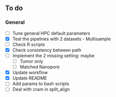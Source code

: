 ## To do
### General
- [ ] Tune general HPC default parameters
- [X] Test the pipelines with 2 datasets - Multisample
- [ ] Check R scripts
- [X] Check consistency between path
- [ ] Implement the 2 missing setting: maybe
  - [ ] Tumor only
  - [ ] Matched Nanopore
- [X] Update workflow
- [X] Update README
- [ ] Add params to bash scripts
- [ ] Deal with cram in split_align

